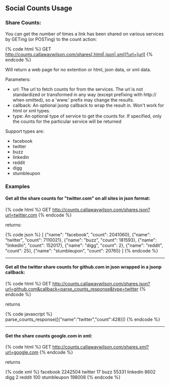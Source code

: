 ## Social Counts Usage

### Share Counts:

You can get the number of times a link has been shared on various services by GETing (or POSTing) to the count action:

{% code html %}
GET http://counts.callawaywilson.com/shares[.html|.json|.xml]?url=[url]
{% endcode %}

Will return a web page for no extention or html, json data, or xml data.

Parameters:

* url: The url to fetch counts for from the services.  The url is not standardized or transformed in any way (except prefixing with http:// when omitted), so a 'www.' prefix may change the results.
* callback:  An optional jsonp callback to wrap the result in.  Won't work for html or xml types.
* type: An optional type of service to get the counts for.  If specified, only the counts for the particular service will be returned

Support types are:

* facebook
* twitter
* buzz
* linkedin
* reddit
* digg
* stumbleupon

### Examples

#### Get all the share counts for "twitter.com" on all sites in json format:

{% code html %}
GET http://counts.callawaywilson.com/shares.json?url=twitter.com
{% endcode %}

returns:

{% code json %}
[
	{"name": "facebook", "count": 2041060},
	{"name": "twitter", "count": 7110021},
	{"name": "buzz", "count": 181593},
	{"name": "linkedin", "count": 152017},
	{"name": "digg", "count": 2},
	{"name": "reddit", "count": 25},
	{"name": "stumbleupon", "count": 20765}
]
{% endcode %}

* * *

#### Get all the twitter share counts for github.com in json wrapped in a jsonp callback:
{% code html %}
GET http://counts.callawaywilson.com/shares.json?url=github.com&callback=parse_counts_response&type=twitter
{% endcode %}

returns

{% code javascript %}
parse_counts_response([{"name":"twitter","count":428}])
{% endcode %}

* * *

#### Get the share counts google.com in xml:
{% code html %}
GET http://counts.callawaywilson.com/shares.xml?url=google.com
{% endcode %}

returns

{% code xml %}
<objects type="array">
	<object>
		<name>facebook</name>
		<count type="integer">2242504</count>
	</object>
	<object>
		<name>twitter</name>
		<count type="integer">17</count>
	</object>
	<object>
		<name>buzz</name>
		<count type="integer">55331</count>
	</object>
	<object>
		<name>linkedin</name>
		<count type="integer">8602</count>
	</object>
	<object>
		<name>digg</name>
		<count type="integer">2</count>
	</object>
	<object>
		<name>reddit</name>
		<count type="integer">100</count>
	</object>
	<object>
		<name>stumbleupon</name>
		<count type="integer">198008</count>
	</object>
</objects>
{% endcode %}

